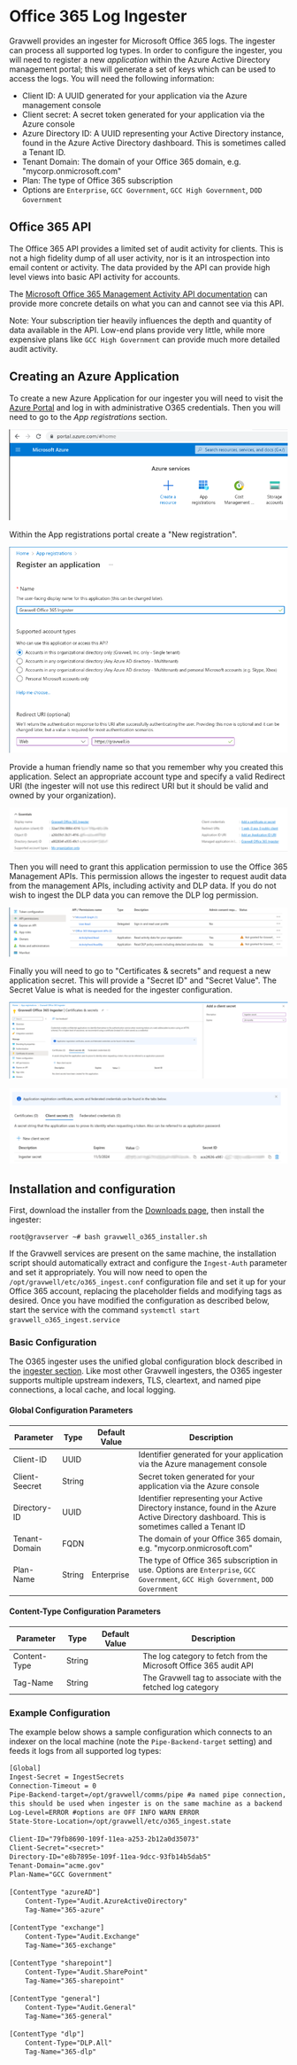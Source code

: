 # Office 365 Log Ingester

Gravwell provides an ingester for Microsoft Office 365 logs. The ingester can process all supported log types. In order to configure the ingester, you will need to register a new *application* within the Azure Active Directory management portal; this will generate a set of keys which can be used to access the logs. You will need the following information:

* Client ID: A UUID generated for your application via the Azure management console
* Client secret: A secret token generated for your application via the Azure console
* Azure Directory ID: A UUID representing your Active Directory instance, found in the Azure Active Directory dashboard.  This is sometimes called a Tenant ID.
* Tenant Domain: The domain of your Office 365 domain, e.g. "mycorp.onmicrosoft.com"
* Plan: The type of Office 365 subscription
 * Options are `Enterprise`, `GCC Government`, `GCC High Government`, `DOD Government`

## Office 365 API

The Office 365 API provides a limited set of audit activity for clients. This is not a high fidelity dump of all user activity, nor is it an introspection into email content or activity.  The data provided by the API can provide high level views into basic API activity for accounts.

The [Microsoft Office 365 Management Activity API documentation](https://learn.microsoft.com/en-us/office/office-365-management-api/office-365-management-activity-api-reference) can provide more concrete details on what you can and cannot see via this API.

Note: Your subscription tier heavily influences the depth and quantity of data available in the API. Low-end plans provide very little, while more expensive plans like `GCC High Government` can provide much more detailed audit activity.


## Creating an Azure Application

To create a new Azure Application for our ingester you will need to visit the [Azure Portal](https://portal.azure.com) and log in with administrative O365 credentials.  Then you will need to go to the *App registrations* section.

![](azure_portal.png)

Within the App registrations portal create a "New registration".

![](register.png)

Provide a human friendly name so that you remember why you created this application.  Select an appropriate account type and specify a valid Redirect URI (the ingester will not use this redirect URI but it should be valid and owned by your organization).

![](application.png)

Then you will need to grant this application permission to use the Office 365 Management APIs.  This permission allows the ingester to request audit data from the management APIs, including activity and DLP data.  If you do not wish to ingest the DLP data you can remove the DLP log permission.

![](permission.png)

Finally you will need to go to "Certificates & secrets" and request a new application secret. This will provide a "Secret ID" and "Secret Value".  The Secret Value is what is needed for the ingester configuration.

![](secret.png)

![](secret_out.png)

## Installation and configuration

First, download the installer from the [Downloads page](#!quickstart/downloads.md), then install the ingester:

```
root@gravserver ~# bash gravwell_o365_installer.sh
```

If the Gravwell services are present on the same machine, the installation script should automatically extract and configure the `Ingest-Auth` parameter and set it appropriately. You will now need to open the `/opt/gravwell/etc/o365_ingest.conf` configuration file and set it up for your Office 365 account, replacing the placeholder fields and modifying tags as desired. Once you have modified the configuration as described below, start the service with the command `systemctl start gravwell_o365_ingest.service`

### Basic Configuration

The O365 ingester uses the unified global configuration block described in the [ingester section](#!ingesters/ingesters.md#Global_Configuration_Parameters).  Like most other Gravwell ingesters, the O365 ingester supports multiple upstream indexers, TLS, cleartext, and named pipe connections, a local cache, and local logging.

#### Global Configuration Parameters

| Parameter     | Type    | Default Value     | Description |
|---------------|---------|-------------------|-------------|
| Client-ID     | UUID |                   | Identifier generated for your application via the Azure management console |
| Client-Seecret | String |                | Secret token generated for your application via the Azure console |
| Directory-ID  | UUID |                   | Identifier representing your Active Directory instance, found in the Azure Active Directory dashboard.  This is sometimes called a Tenant ID |
| Tenant-Domain | FQDN |                   | The domain of your Office 365 domain, e.g. "mycorp.onmicrosoft.com" |
| Plan-Name      | String | Enterprise     |  The type of Office 365 subscription in use.  Options are `Enterprise`, `GCC Government`, `GCC High Government`, `DOD Government` |


#### Content-Type Configuration Parameters
| Parameter     | Type    | Default Value     | Description |
|---------------|---------|-------------------|-------------|
| Content-Type  | String  |                   | The log category to fetch from the Microsoft Office 365 audit API |
| Tag-Name      | String  |                   | The Gravwell tag to associate with the fetched log category |

### Example Configuration

The example below shows a sample configuration which connects to an indexer on the local machine (note the `Pipe-Backend-target` setting) and feeds it logs from all supported log types:

```
[Global]
Ingest-Secret = IngestSecrets
Connection-Timeout = 0
Pipe-Backend-target=/opt/gravwell/comms/pipe #a named pipe connection, this should be used when ingester is on the same machine as a backend
Log-Level=ERROR #options are OFF INFO WARN ERROR
State-Store-Location=/opt/gravwell/etc/o365_ingest.state

Client-ID="79fb8690-109f-11ea-a253-2b12a0d35073"
Client-Secret="<secret>"
Directory-ID="e8b7895e-109f-11ea-9dcc-93fb14b5dab5"
Tenant-Domain="acme.gov"
Plan-Name="GCC Government"

[ContentType "azureAD"]
	Content-Type="Audit.AzureActiveDirectory"
	Tag-Name="365-azure"

[ContentType "exchange"]
	Content-Type="Audit.Exchange"
	Tag-Name="365-exchange"

[ContentType "sharepoint"]
	Content-Type="Audit.SharePoint"
	Tag-Name="365-sharepoint"

[ContentType "general"]
	Content-Type="Audit.General"
	Tag-Name="365-general"

[ContentType "dlp"]
	Content-Type="DLP.All"
	Tag-Name="365-dlp"
```
